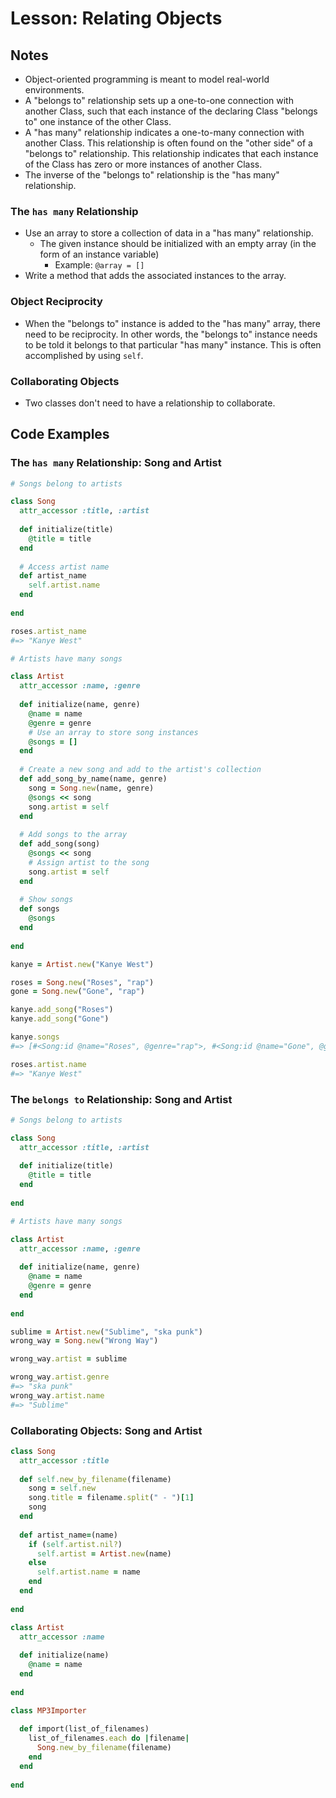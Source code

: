 # Lesson: Relating Objects

## Notes

- Object-oriented programming is meant to model real-world environments.
- A "belongs to" relationship sets up a one-to-one connection with another Class, such that each instance of the declaring Class "belongs to" one instance of the other Class.
- A "has many" relationship indicates a one-to-many connection with another Class. This relationship is often found on the "other side" of a "belongs to" relationship. This relationship indicates that each instance of the Class has zero or more instances of another Class.
- The inverse of the "belongs to" relationship is the "has many" relationship.

### The `has many` Relationship

- Use an array to store a collection of data in a "has many" relationship.
  - The given instance should be initialized with an empty array (in the form of an instance variable)
    - Example: `@array = []`
- Write a method that adds the associated instances to the array.

### Object Reciprocity

- When the "belongs to" instance is added to the "has many" array, there need to be reciprocity. In other words, the "belongs to" instance needs to be told it belongs to that particular "has many" instance. This is often accomplished by using `self`.

### Collaborating Objects

- Two classes don't need to have a relationship to collaborate.

## Code Examples

### The `has many` Relationship: Song and Artist

```ruby
# Songs belong to artists

class Song
  attr_accessor :title, :artist
  
  def initialize(title)
    @title = title
  end
  
  # Access artist name
  def artist_name
    self.artist.name
  end
  
end

roses.artist_name
#=> "Kanye West"
```

```ruby
# Artists have many songs

class Artist
  attr_accessor :name, :genre
  
  def initialize(name, genre)
    @name = name
    @genre = genre
    # Use an array to store song instances
    @songs = []
  end
  
  # Create a new song and add to the artist's collection
  def add_song_by_name(name, genre)
    song = Song.new(name, genre)
    @songs << song
    song.artist = self
  end
  
  # Add songs to the array
  def add_song(song)
    @songs << song
    # Assign artist to the song
    song.artist = self
  end
  
  # Show songs
  def songs
    @songs
  end
  
end

kanye = Artist.new("Kanye West")

roses = Song.new("Roses", "rap")
gone = Song.new("Gone", "rap")

kanye.add_song("Roses")
kanye.add_song("Gone")

kanye.songs
#=> [#<Song:id @name="Roses", @genre="rap">, #<Song:id @name="Gone", @genre="rap">]

roses.artist.name
#=> "Kanye West"
```

### The `belongs to` Relationship: Song and Artist

```ruby
# Songs belong to artists

class Song
  attr_accessor :title, :artist
  
  def initialize(title)
    @title = title
  end
  
end
```

```ruby
# Artists have many songs

class Artist
  attr_accessor :name, :genre
  
  def initialize(name, genre)
    @name = name
    @genre = genre
  end
  
end

sublime = Artist.new("Sublime", "ska punk")
wrong_way = Song.new("Wrong Way")

wrong_way.artist = sublime

wrong_way.artist.genre
#=> "ska punk"
wrong_way.artist.name
#=> "Sublime"
```

### Collaborating Objects: Song and Artist

```ruby
class Song
  attr_accessor :title
  
  def self.new_by_filename(filename)
    song = self.new
    song.title = filename.split(" - ")[1]
    song
  end
  
  def artist_name=(name)
    if (self.artist.nil?)
      self.artist = Artist.new(name)
    else
      self.artist.name = name
    end
  end
  
end
```

```ruby
class Artist
  attr_accessor :name
  
  def initialize(name)
    @name = name
  end
  
end
```

```ruby
class MP3Importer
  
  def import(list_of_filenames)
    list_of_filenames.each do |filename|
      Song.new_by_filename(filename)
    end
  end
  
end
```
